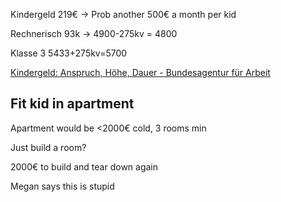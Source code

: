 Kindergeld 219€ → Prob another 500€ a month per kid

Rechnerisch 93k → 4900-275kv = 4800

Klasse 3 5433+275kv=5700

[Kindergeld: Anspruch, Höhe, Dauer - Bundesagentur für Arbeit](https://www.arbeitsagentur.de/familie-und-kinder/kindergeld-anspruch-hoehe-dauer)

## Fit kid in apartment

Apartment would be <2000€ cold, 3 rooms min

Just build a room?

2000€ to build and tear down again

Megan says this is stupid



